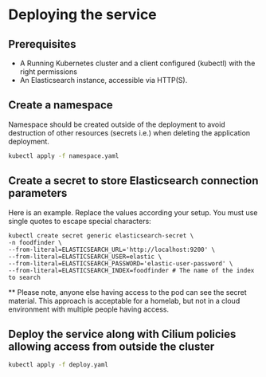 # Deploying the service
## Prerequisites
* A Running Kubernetes cluster and a client configured (kubectl) with the right permissions
* An Elasticsearch instance, accessible via HTTP(S). 

## Create a namespace
Namespace should be created outside of the deployment to avoid destruction of other resources (secrets i.e.) when deleting the application deployment.
```sh
kubectl apply -f namespace.yaml
```

## Create a secret to store Elasticsearch connection parameters
Here is an example. Replace the values according your setup. You must use single quotes to escape special characters:
```shell
kubectl create secret generic elasticsearch-secret \
-n foodfinder \
--from-literal=ELASTICSEARCH_URL='http://localhost:9200' \ 
--from-literal=ELASTICSEARCH_USER=elastic \
--from-literal=ELASTICSEARCH_PASSWORD='elastic-user-password' \
--from-literal=ELASTICSEARCH_INDEX=foodfinder # The name of the index to search
```
** Please note, anyone else having access to the pod can see the secret material. This approach is acceptable for a homelab, but not in a cloud environment with multiple people having access.

## Deploy the service along with Cilium policies allowing access from outside the cluster
```sh
kubectl apply -f deploy.yaml
```